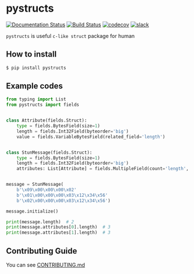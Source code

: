 # pystructs

[![Documentation Status](https://readthedocs.org/projects/pystructs/badge/?version=0.2.1)](https://pystructs.readthedocs.io/en/latest/?badge=0.2.1)
[![Build Status](https://travis-ci.com/moreal/pystructs.svg?branch=master)](https://travis-ci.com/moreal/pystructs)
[![codecov](https://codecov.io/gh/moreal/pystructs/branch/master/graph/badge.svg)](https://codecov.io/gh/moreal/pystructs)
[![slack](https://img.shields.io/badge/slack-pystructs-yellow.svg?logo=slack)](https://pystructs-slack-application.herokuapp.com/)

`pystructs` is useful `c-like struct` package for human

## How to install

```bash
$ pip install pystructs
```

## Example codes

```python
from typing import List
from pystructs import fields


class Attribute(fields.Struct):
    type = fields.BytesField(size=1)
    length = fields.Int32Field(byteorder='big')
    value = fields.VariableBytesField(related_field='length')


class StunMessage(fields.Struct):
    type = fields.BytesField(size=1)
    length = fields.Int32Field(byteorder='big')
    attributes: List[Attribute] = fields.MultipleField(count='length', field=Attribute())


message = StunMessage(
    b'\x09\x00\x00\x00\x02'
    b'\x01\x00\x00\x00\x03\x12\x34\x56'
    b'\x02\x00\x00\x00\x03\x12\x34\x56')

message.initialize()

print(message.length)  # 2
print(message.attributes[0].length)  # 3
print(message.attributes[1].length)  # 3
```

## Contributing Guide

You can see [CONTRIBUTING.md][contributing]

[contributing]: ./CONTRIBUTING.md
